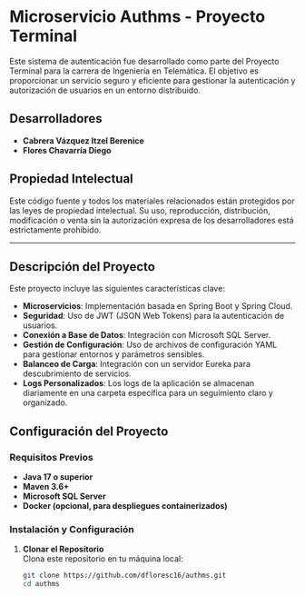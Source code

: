 # Microservicio Authms - Proyecto Terminal

Este sistema de autenticación fue desarrollado como parte del Proyecto Terminal para la carrera de Ingeniería en Telemática. El objetivo es proporcionar un servicio seguro y eficiente para gestionar la autenticación y autorización de usuarios en un entorno distribuido.

## Desarrolladores

- **Cabrera Vázquez Itzel Berenice**
- **Flores Chavarría Diego**

## Propiedad Intelectual

Este código fuente y todos los materiales relacionados están protegidos por las leyes de propiedad intelectual. Su uso, reproducción, distribución, modificación o venta sin la autorización expresa de los desarrolladores está estrictamente prohibido.

---

## Descripción del Proyecto

Este proyecto incluye las siguientes características clave:

- **Microservicios**: Implementación basada en Spring Boot y Spring Cloud.
- **Seguridad**: Uso de JWT (JSON Web Tokens) para la autenticación de usuarios.
- **Conexión a Base de Datos**: Integración con Microsoft SQL Server.
- **Gestión de Configuración**: Uso de archivos de configuración YAML para gestionar entornos y parámetros sensibles.
- **Balanceo de Carga**: Integración con un servidor Eureka para descubrimiento de servicios.
- **Logs Personalizados**: Los logs de la aplicación se almacenan diariamente en una carpeta específica para un seguimiento claro y organizado.

## Configuración del Proyecto

### Requisitos Previos

- **Java 17 o superior**
- **Maven 3.6+**
- **Microsoft SQL Server**
- **Docker (opcional, para despliegues containerizados)**

### Instalación y Configuración

1. **Clonar el Repositorio**  
   Clona este repositorio en tu máquina local:
   ```bash
   git clone https://github.com/dfloresc16/authms.git
   cd authms
